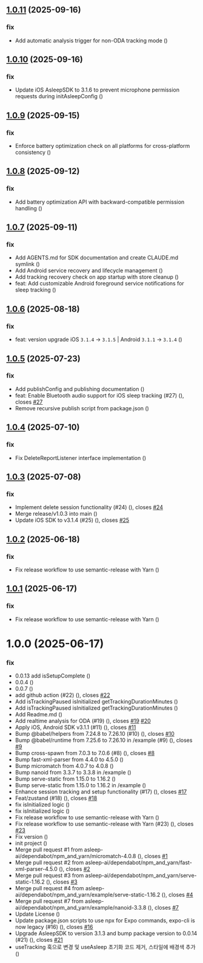 ## [1.0.11](https://github.com/asleep-ai/asleep-sdk-react-native/compare/v1.0.10...v1.0.11) (2025-09-16)


### fix

* Add automatic analysis trigger for non-ODA tracking mode ([](https://github.com/asleep-ai/asleep-sdk-react-native/commit/068e76a537bfd1fdd9e8e7975a8c6ecd3bd3d98b))

## [1.0.10](https://github.com/asleep-ai/asleep-sdk-react-native/compare/v1.0.9...v1.0.10) (2025-09-16)


### fix

* Update iOS AsleepSDK to 3.1.6 to prevent microphone permission requests during initAsleepConfig ([](https://github.com/asleep-ai/asleep-sdk-react-native/commit/35a061d17ea42f9295f0682b690e3ede8459e800))

## [1.0.9](https://github.com/asleep-ai/asleep-sdk-react-native/compare/v1.0.8...v1.0.9) (2025-09-15)


### fix

* Enforce battery optimization check on all platforms for cross-platform consistency ([](https://github.com/asleep-ai/asleep-sdk-react-native/commit/aa528da6241ddb41b9e93f3d068a20a37823c81c))

## [1.0.8](https://github.com/asleep-ai/asleep-sdk-react-native/compare/v1.0.7...v1.0.8) (2025-09-12)


### fix

* Add battery optimization API with backward-compatible permission handling ([](https://github.com/asleep-ai/asleep-sdk-react-native/commit/6f7d5565230c57caa9bc5213e51a1291bd71d4f9))

## [1.0.7](https://github.com/asleep-ai/asleep-sdk-react-native/compare/v1.0.6...v1.0.7) (2025-09-11)


### fix

* Add AGENTS.md for SDK documentation and create CLAUDE.md symlink ([](https://github.com/asleep-ai/asleep-sdk-react-native/commit/1e147c574c8ee6475491fd97e620ced8c7f7b702))
* Add Android service recovery and lifecycle management ([](https://github.com/asleep-ai/asleep-sdk-react-native/commit/a48d01bd15e4c65e7ed6919b37657042bb941f88))
* Add tracking recovery check on app startup with store cleanup ([](https://github.com/asleep-ai/asleep-sdk-react-native/commit/13440c50e29dd7c182830a55f9370b832711b7ce))
* feat: Add customizable Android foreground service notifications for sleep tracking ([](https://github.com/asleep-ai/asleep-sdk-react-native/commit/1899506b01b4142d2cea0487e78365c3ae1c7815))

## [1.0.6](https://github.com/asleep-ai/asleep-sdk-react-native/compare/v1.0.5...v1.0.6) (2025-08-18)


### fix

* feat: version upgrade iOS `3.1.4` -> `3.1.5` | Android `3.1.1` -> `3.1.4` ([](https://github.com/asleep-ai/asleep-sdk-react-native/commit/c04eb9ac8b23a2fdee3396156000370604498ee0))

## [1.0.5](https://github.com/asleep-ai/asleep-sdk-react-native/compare/v1.0.4...v1.0.5) (2025-07-23)


### fix

* Add publishConfig and publishing documentation ([](https://github.com/asleep-ai/asleep-sdk-react-native/commit/08fc2bd449b8112f22d86d3295445feb2958c9a2))
* feat: Enable Bluetooth audio support for iOS sleep tracking (#27) ([](https://github.com/asleep-ai/asleep-sdk-react-native/commit/42f372b43466f8ba4c89307af5b87a776cb66032)), closes [#27](https://github.com/asleep-ai/asleep-sdk-react-native/issues/27)
* Remove recursive publish script from package.json ([](https://github.com/asleep-ai/asleep-sdk-react-native/commit/14d464877f63a2df53f4ea819dc90a19ab89f197))

## [1.0.4](https://github.com/asleep-ai/asleep-sdk-react-native/compare/v1.0.3...v1.0.4) (2025-07-10)


### fix

* Fix DeleteReportListener interface implementation ([](https://github.com/asleep-ai/asleep-sdk-react-native/commit/4349a9066db56c9a8a1508aa2874a543d5a58bd6))

## [1.0.3](https://github.com/asleep-ai/asleep-sdk-react-native/compare/v1.0.2...v1.0.3) (2025-07-08)


### fix

* Implement delete session functionality (#24) ([](https://github.com/asleep-ai/asleep-sdk-react-native/commit/ed5b759cf4957e830844cb715498ec6dbf5841e9)), closes [#24](https://github.com/asleep-ai/asleep-sdk-react-native/issues/24)
* Merge release/v1.0.3 into main ([](https://github.com/asleep-ai/asleep-sdk-react-native/commit/cff99261db3030154e819f2e9933407837e4707a))
* Update iOS SDK to v3.1.4 (#25) ([](https://github.com/asleep-ai/asleep-sdk-react-native/commit/f9b4bf198f5c3b38df7c0510d0015dbfa5da4607)), closes [#25](https://github.com/asleep-ai/asleep-sdk-react-native/issues/25)

## [1.0.2](https://github.com/asleep-ai/asleep-sdk-react-native/compare/v1.0.1...v1.0.2) (2025-06-18)


### fix

* Fix release workflow to use semantic-release with Yarn ([](https://github.com/asleep-ai/asleep-sdk-react-native/commit/f1c8d1b3fb86f10a21c661f3c295b888859baafa))

## [1.0.1](https://github.com/asleep-ai/asleep-sdk-react-native/compare/v1.0.0...v1.0.1) (2025-06-17)


### fix

* Fix release workflow to use semantic-release with Yarn ([](https://github.com/asleep-ai/asleep-sdk-react-native/commit/535bc7e6d222be0ebffe029731daf77e80647dce))

# 1.0.0 (2025-06-17)


### fix

* 0.0.13 add isSetupComplete ([](https://github.com/asleep-ai/asleep-sdk-react-native/commit/461cd0e9ff62dec74f99709a3ab0ef36c2b01d1c))
* 0.0.4 ([](https://github.com/asleep-ai/asleep-sdk-react-native/commit/5ed45984b5324d3097a7d7fa64d9b7c2014429dc))
* 0.0.7 ([](https://github.com/asleep-ai/asleep-sdk-react-native/commit/6fc466af0a1e9104bb6c3d936dd3b61e3db0ca8b))
* add github action (#22) ([](https://github.com/asleep-ai/asleep-sdk-react-native/commit/2c3d9280988e2a1b11154349cddcbd342ebe06bf)), closes [#22](https://github.com/asleep-ai/asleep-sdk-react-native/issues/22)
* Add isTrackingPaused isInitialized getTrackingDurationMinutes ([](https://github.com/asleep-ai/asleep-sdk-react-native/commit/dc3920dafbcd0625c3fe36c3d00234f8d7c92295))
* Add isTrackingPaused isInitialized getTrackingDurationMinutes ([](https://github.com/asleep-ai/asleep-sdk-react-native/commit/dc2af995f679f61be81968dd8d6aecd6233257e1))
* Add Readme.md ([](https://github.com/asleep-ai/asleep-sdk-react-native/commit/6c50de3121f754f21f8a76e8234d89333314951c))
* Add realtime analysis for ODA (#19) ([](https://github.com/asleep-ai/asleep-sdk-react-native/commit/3cc1242f21a16bdd4e146469c453b94326f0eac4)), closes [#19](https://github.com/asleep-ai/asleep-sdk-react-native/issues/19) [#20](https://github.com/asleep-ai/asleep-sdk-react-native/issues/20)
* Apply iOS, Android SDK v3.1.1 (#11) ([](https://github.com/asleep-ai/asleep-sdk-react-native/commit/e374ea0cbecbaeef75efbe12e2b5e8713e0f36d4)), closes [#11](https://github.com/asleep-ai/asleep-sdk-react-native/issues/11)
* Bump @babel/helpers from 7.24.8 to 7.26.10 (#10) ([](https://github.com/asleep-ai/asleep-sdk-react-native/commit/39a1d6709fe50015ff19a68b747fb9a021674a75)), closes [#10](https://github.com/asleep-ai/asleep-sdk-react-native/issues/10)
* Bump @babel/runtime from 7.25.6 to 7.26.10 in /example (#9) ([](https://github.com/asleep-ai/asleep-sdk-react-native/commit/79f6855788612497982e8d7ab46d0029d5aff204)), closes [#9](https://github.com/asleep-ai/asleep-sdk-react-native/issues/9)
* Bump cross-spawn from 7.0.3 to 7.0.6 (#8) ([](https://github.com/asleep-ai/asleep-sdk-react-native/commit/d28d41f5384f39f2776307c3485a1f446afb2d1a)), closes [#8](https://github.com/asleep-ai/asleep-sdk-react-native/issues/8)
* Bump fast-xml-parser from 4.4.0 to 4.5.0 ([](https://github.com/asleep-ai/asleep-sdk-react-native/commit/91ff087453b33bbb71a4b0d948908f049d41ecf3))
* Bump micromatch from 4.0.7 to 4.0.8 ([](https://github.com/asleep-ai/asleep-sdk-react-native/commit/6f40058d4d971b15bce9c650a413644d09a814d1))
* Bump nanoid from 3.3.7 to 3.3.8 in /example ([](https://github.com/asleep-ai/asleep-sdk-react-native/commit/595e6354b7a682bdf199178db5ae7231f75f0474))
* Bump serve-static from 1.15.0 to 1.16.2 ([](https://github.com/asleep-ai/asleep-sdk-react-native/commit/bdb015fb17ad263fc498ad111c5ce02c8cf6e8d0))
* Bump serve-static from 1.15.0 to 1.16.2 in /example ([](https://github.com/asleep-ai/asleep-sdk-react-native/commit/587c81a8f2acea6fbeea46fe8a53350102d56680))
* Enhance session tracking and setup functionality (#17) ([](https://github.com/asleep-ai/asleep-sdk-react-native/commit/ef7bea220617918cd0e49c307309792c622a0c57)), closes [#17](https://github.com/asleep-ai/asleep-sdk-react-native/issues/17)
* Feat/zustand (#18) ([](https://github.com/asleep-ai/asleep-sdk-react-native/commit/429a24db9b3424adfe3922f90ce9aac758e89862)), closes [#18](https://github.com/asleep-ai/asleep-sdk-react-native/issues/18)
* fix isInitialized logic ([](https://github.com/asleep-ai/asleep-sdk-react-native/commit/76b6fb677386aa7e7de527fd3b2d644546b0f5a8))
* fix isInitialized logic ([](https://github.com/asleep-ai/asleep-sdk-react-native/commit/5fb64f2e6f161869fbcdcf624c46ee9f1e9a5d9d))
* Fix release workflow to use semantic-release with Yarn ([](https://github.com/asleep-ai/asleep-sdk-react-native/commit/8a674962c9e091a759f3f4ccdecafceaa9dff8e0))
* Fix release workflow to use semantic-release with Yarn (#23) ([](https://github.com/asleep-ai/asleep-sdk-react-native/commit/959771bc8c59ecf8db76e28fcc6dd17caee6c277)), closes [#23](https://github.com/asleep-ai/asleep-sdk-react-native/issues/23)
* Fix version ([](https://github.com/asleep-ai/asleep-sdk-react-native/commit/cdb9258bb255bc711eb4ac2d4b5211ea54543cc6))
* init project ([](https://github.com/asleep-ai/asleep-sdk-react-native/commit/9f7a63fbbd945c393bd6b716089f3c6118e9ba65))
* Merge pull request #1 from asleep-ai/dependabot/npm_and_yarn/micromatch-4.0.8 ([](https://github.com/asleep-ai/asleep-sdk-react-native/commit/581a1f063b18995a5baf2919d5558af5b4771f4c)), closes [#1](https://github.com/asleep-ai/asleep-sdk-react-native/issues/1)
* Merge pull request #2 from asleep-ai/dependabot/npm_and_yarn/fast-xml-parser-4.5.0 ([](https://github.com/asleep-ai/asleep-sdk-react-native/commit/21ce0936f2d8a76b60908001288b3f4a59106dd4)), closes [#2](https://github.com/asleep-ai/asleep-sdk-react-native/issues/2)
* Merge pull request #3 from asleep-ai/dependabot/npm_and_yarn/serve-static-1.16.2 ([](https://github.com/asleep-ai/asleep-sdk-react-native/commit/20a5ce510fc9083912513854d5904fdbf783a21a)), closes [#3](https://github.com/asleep-ai/asleep-sdk-react-native/issues/3)
* Merge pull request #4 from asleep-ai/dependabot/npm_and_yarn/example/serve-static-1.16.2 ([](https://github.com/asleep-ai/asleep-sdk-react-native/commit/132c63333f7ad365f9ed7c665d7fcc873f207cc2)), closes [#4](https://github.com/asleep-ai/asleep-sdk-react-native/issues/4)
* Merge pull request #7 from asleep-ai/dependabot/npm_and_yarn/example/nanoid-3.3.8 ([](https://github.com/asleep-ai/asleep-sdk-react-native/commit/dcd7a282349bb75b69ef6fada7ed0ebc417b09df)), closes [#7](https://github.com/asleep-ai/asleep-sdk-react-native/issues/7)
* Update License ([](https://github.com/asleep-ai/asleep-sdk-react-native/commit/8b1854ded091203d8f7c53b6692c58f6c010dba1))
* Update package.json scripts to use npx for Expo commands, expo-cli is now legacy (#16) ([](https://github.com/asleep-ai/asleep-sdk-react-native/commit/d79c10049aca7be6e51ca73acd07c850676b4b8c)), closes [#16](https://github.com/asleep-ai/asleep-sdk-react-native/issues/16)
* Upgrade AsleepSDK to version 3.1.3 and bump package version to 0.0.14 (#21) ([](https://github.com/asleep-ai/asleep-sdk-react-native/commit/121606af98be62dea41d0cc51a18c4a2dc30ee84)), closes [#21](https://github.com/asleep-ai/asleep-sdk-react-native/issues/21)
* useTracking 훅으로 변경 및 useAsleep 초기화 코드 제거, 스타일에 배경색 추가 ([](https://github.com/asleep-ai/asleep-sdk-react-native/commit/4993a3c91fe85fb42e8668e503de3b8c6b773315))
